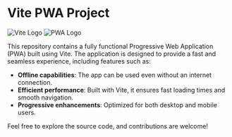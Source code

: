 # Vite PWA Project

![Vite Logo](https://vitejs.dev/logo.svg)
![PWA Logo](https://upload.wikimedia.org/wikipedia/commons/a/a9/Progressive_Web_Apps_Logo.svg)

This repository contains a fully functional Progressive Web Application (PWA) built using Vite. The application is designed to provide a fast and seamless experience, including features such as:

- **Offline capabilities**: The app can be used even without an internet connection.
- **Efficient performance**: Built with Vite, it ensures fast loading times and smooth navigation.
- **Progressive enhancements**: Optimized for both desktop and mobile users.

Feel free to explore the source code, and contributions are welcome!
